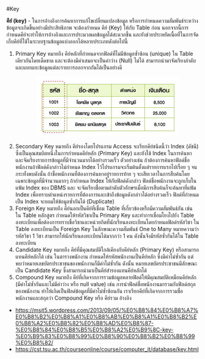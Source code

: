 #Key

**คีย์ (key)**
    - ในการอ้างอิงการค้นหาการแก้ไขเปลี่ยนแปลงข้อมูล หรือการกำหนดความสัมพันธ์ระหว่างข้อมูลจะเกิดขึ้นอย่างมีประสิทธิภาพ 
   จะต้องกำหนด คีย์ (Key) ให้กับ Table ก่อน นอกจากนี้การกำหนดคีย์จะทำให้การอ้างอิงและการประมวลผลข้อมูลได้สะดวกขึ้น
   และยังช่วยประหยัดเนื้อที่ในการจัดเก็บคีย์ที่ใช้ในระบบฐานข้อมูลแบ่งออกได้หลายประเภทดังต่อไปนี้
  1. Primary Key หมายถึง คีย์หลักที่กำหนดจากฟิลด์ที่ไม่มีข้อมูลซ้ำซ้อน (unique) ใน Table เดียวกันโดยเด็ดขาด
     และจะต้องมีค่าเสมอจะเป็นค่าว่าง (Null) ไม่ได้ สามารถนำมาจัดเรียงลำดับและแยกแยะข้อมูลแต่ละรายการออกจากกันได้เป็นอย่างดี
     <p align="center">
         <img src="img/primary.jpg" />
     </p>
  3. Secondary Key หมายถึง คีย์รองโดยโปรแกรม Access จะเรียกคีย์ชนิดนี้ว่า Index (ดัชนี) ซึ่งเป็นคุณสมบิตหนึ่งในการกำหนดคีย์หลัก (Primary Key)
     และยังใช้ Index ในการค้นหาและจัดเรียงรายการข้อมูลที่มีจำนวนมากได้อย่างรวดเร็ว ตัวอย่างเช่น ถ้าต้องการค้นหาฟิลด์ชื่อพนักงานถ้าฟิลด์ดังกล่าวไม่กำหนด Index
     ไว้โปรแกรมจะเริ่มต้นตั้งแต่รายการแรกไปเรื่อย ๆ จนกระทั่งพบดังนั้น ถ้าชื่อพนักงานที่ต้องการค้นหาอยู่รายการท้าย ๆ จะเสียเวลาในการสืบค้นโดยเฉพาะข้อมูลที่มีจำนวนมากๆ
     ถ้ากำหนด Index ให้กับฟิลด์ดังกล่าว ฟิลด์ชื่อพนักงานจะถูกเก็บในแฟ้ม Index ของ DBMS และ จะจัดเรียงชื่อตามลำดับตัวอักษรเมื่อมีการสืบค้นก็จะค้นหาที่แฟ้ม Index
     เพื่อทราบตำแหน่งรายการที่ต้องการและเข้าถึงข้อมูลดังกล่าวได้อย่างรวดเร็ว ฟิลด์ที่กำหนดเป็น Index จะยอมให้ข้อมูลซ้ำกันได้ (Duplicate)
  4. Foreign Key หมายถึง คีย์นอกเป็นคีย์ที่เชื่อม Table ที่เกี่ยวข้องหรือมีความสัมพันธ์กัน เช่น ใน Table หลักสูตร กำหนดให้รหัสวิชาเป็น Primary Key
     และทำการเชื่อมโยงไปยัง Table ลงทะเบียนเพื่อต้องการทราบชื่อวิชาและหน่วยกิตที่นักเรียนลงทะเบียนโดยกำหนดฟิลด์รหัสวิชา ใน Table ลงทะเบียนเป็น Foreign Key
     ในลักษณะความสัมพันธ์ One to Many หมายความว่ารหัสวิชา 1 วิชา สามารถให้นักเรียนลงทะเบียนได้มากกว่า 1 คน ดังนั้นจึงมีรหัสซ้ำกันได้ใน Table ลงทะเบียน
  5. Candidate Key หมายถึง คีย์ที่มีคุณสมบัติใกล้เคียงกับคีย์หลัก (Primary Key) หรือสามารถแทนคีย์หลักได้ เช่น ในตารางพนักงาน กำหนดให้รหัสพนักงานเป็นคีย์หลัก ซึ่งมีค่าไม่ซ้ำกัน
     แต่พบว่าหมายเลขบัตรประชาชนของพนักงานก็มีค่าไม่ซ้ำกัน ดังนั้น หมายเลขบัตรประชาชนมีลักษณะเป็น Candidate Key ซื่งสามารถนำมาเป็นคีย์สำรองแทนคีย์หลักได้
  6. Compound Key หมายถึง คีย์ที่เกิดจากการรวมข้อมูลหลายฟิลด์ให้มีคุณสมบัติเหมือนคีย์หลัก (มีค่าไม่ซ้ำกันและไม่มีค่าว่าง หรือ null value) เช่น การนำฟิลด์ชื่อพนักงานมารวมกับฟิลด์สกุลของพนักงาน
     ทำให้เกิดเป็นฟิลด์ข้อมูลที่มีค่าไม่ซ้ำซ้อนกัน เราเรียกคีย์ที่เกิดจากการรวมชื่อพนักงานและสกุลว่า Compound Key หรือ คีย์รวม
อ้างอิง 
- https://msit5.wordpress.com/2013/09/05/%E0%B8%84%E0%B8%A7%E0%B8%B2%E0%B8%A1%E0%B8%AB%E0%B8%A1%E0%B8%B2%E0%B8%A2%E0%B8%82%E0%B8%AD%E0%B8%87-%E0%B8%84%E0%B8%B5%E0%B8%A2%E0%B9%8C-key-%E0%B9%83%E0%B8%99%E0%B8%90%E0%B8%B2%E0%B8%99%E0%B8%82/
- https://cst.tsu.ac.th/courseonline/course/computer_it/database/key.html
